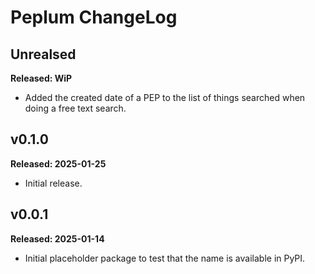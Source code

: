 # Peplum ChangeLog

## Unrealsed

**Released: WiP**

- Added the created date of a PEP to the list of things searched when doing
  a free text search.

## v0.1.0

**Released: 2025-01-25**

- Initial release.

## v0.0.1

**Released: 2025-01-14**

- Initial placeholder package to test that the name is available in PyPI.

[//]: # (ChangeLog.md ends here)

